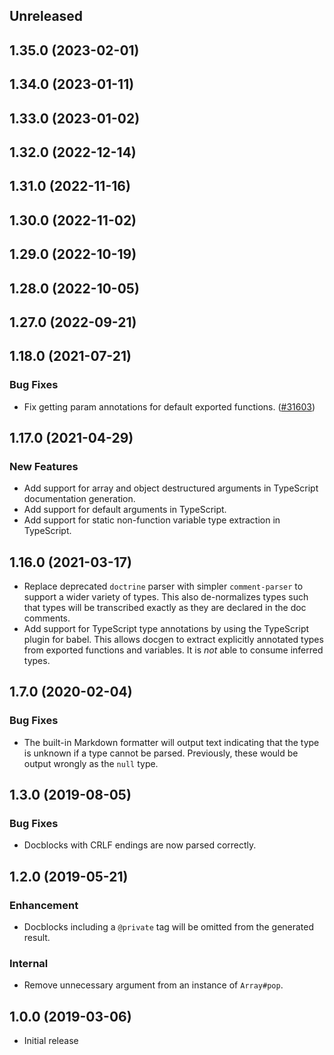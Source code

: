 <!-- Learn how to maintain this file at https://github.com/WordPress/gutenberg/tree/HEAD/packages#maintaining-changelogs. -->

## Unreleased

## 1.35.0 (2023-02-01)

## 1.34.0 (2023-01-11)

## 1.33.0 (2023-01-02)

## 1.32.0 (2022-12-14)

## 1.31.0 (2022-11-16)

## 1.30.0 (2022-11-02)

## 1.29.0 (2022-10-19)

## 1.28.0 (2022-10-05)

## 1.27.0 (2022-09-21)

## 1.18.0 (2021-07-21)

### Bug Fixes

-	Fix getting param annotations for default exported functions. ([#31603](https://github.com/WordPress/gutenberg/pull/31603))

## 1.17.0 (2021-04-29)

### New Features

-   Add support for array and object destructured arguments in TypeScript documentation generation.
-   Add support for default arguments in TypeScript.
-   Add support for static non-function variable type extraction in TypeScript.

## 1.16.0 (2021-03-17)

-   Replace deprecated `doctrine` parser with simpler `comment-parser` to support a wider variety of types. This also de-normalizes types such that types will be transcribed exactly as they are declared in the doc comments.
-   Add support for TypeScript type annotations by using the TypeScript plugin for babel. This allows docgen to extract explicitly annotated types from exported functions and variables. It is _not_ able to consume inferred types.

## 1.7.0 (2020-02-04)

### Bug Fixes

-   The built-in Markdown formatter will output text indicating that the type is unknown if a type cannot be parsed. Previously, these would be output wrongly as the `null` type.

## 1.3.0 (2019-08-05)

### Bug Fixes

-   Docblocks with CRLF endings are now parsed correctly.

## 1.2.0 (2019-05-21)

### Enhancement

-   Docblocks including a `@private` tag will be omitted from the generated result.

### Internal

-   Remove unnecessary argument from an instance of `Array#pop`.

## 1.0.0 (2019-03-06)

-   Initial release

